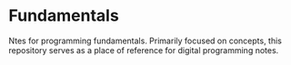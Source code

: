 # Fundamentals
Ntes for programming fundamentals. Primarily focused on concepts, this repository serves as a place of reference for digital programming notes.
